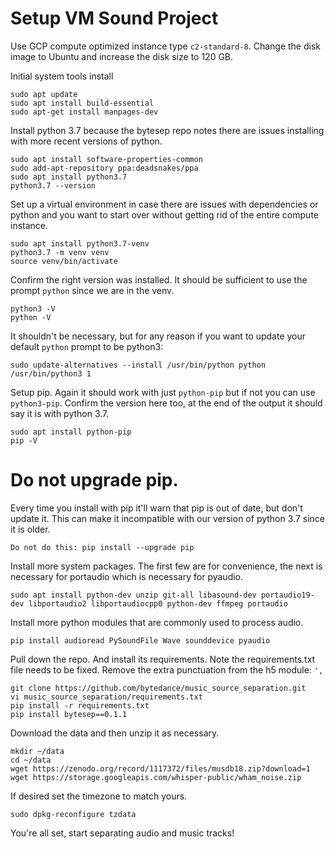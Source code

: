 # Setup VM Sound Project

Use GCP compute optimized instance type `c2-standard-8`.
Change the disk image to Ubuntu and increase the disk size to 120 GB.

Initial system tools install

```
sudo apt update
sudo apt install build-essential
sudo apt-get install manpages-dev
```

Install python 3.7 because the bytesep repo notes there are issues installing with more recent versions of python.

```
sudo apt install software-properties-common
sudo add-apt-repository ppa:deadsnakes/ppa
sudo apt install python3.7
python3.7 --version
```

Set up a virtual environment in case there are issues with dependencies or python and you want to start over without getting rid of the entire compute instance.

```
sudo apt install python3.7-venv
python3.7 -m venv venv
source venv/bin/activate
```

Confirm the right version was installed. It should be sufficient to use the prompt `python` since we are in the venv.

```
python3 -V
python -V
```

It shouldn't be necessary, but for any reason if you want to update your default `python` prompt to be python3:

```
sudo update-alternatives --install /usr/bin/python python /usr/bin/python3 1
```

Setup pip. Again it should work with just `python-pip` but if not you can use `python3-pip`. Confirm the version here too, at the end of the output it should say it is with python 3.7.

```
sudo apt install python-pip 
pip -V
```

# Do not upgrade pip. 
Every time you install with pip it'll warn that pip is out of date, but don't update it. This can make it incompatible with our version of python 3.7 since it is older. 

```
Do not do this: pip install --upgrade pip
```

Install more system packages. The first few are for convenience, the next is necessary for portaudio which is necessary for pyaudio.

```
sudo apt install python-dev unzip git-all libasound-dev portaudio19-dev libportaudio2 libportaudiocpp0 python-dev ffmpeg portaudio
```

Install more python modules that are commonly used to process audio.

```
pip install audioread PySoundFile Wave sounddevice pyaudio
```

Pull down the repo. And install its requirements. Note the requirements.txt file needs to be fixed. Remove the extra punctuation from the h5 module: `',`

```
git clone https://github.com/bytedance/music_source_separation.git
vi music_source_separation/requirements.txt
pip install -r requirements.txt
pip install bytesep==0.1.1
```

Download the data and then unzip it as necessary.

```
mkdir ~/data
cd ~/data
wget https://zenodo.org/record/1117372/files/musdb18.zip?download=1
wget https://storage.googleapis.com/whisper-public/wham_noise.zip
```

If desired set the timezone to match yours.

```
sudo dpkg-reconfigure tzdata
```

You're all set, start separating audio and music tracks!

